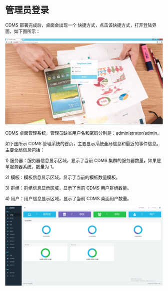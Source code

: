 # **管理员登录**

CDMS 部署完成后，桌面会出现一个 快捷方式，点击该快捷方式，打开登陆界面，如下图所示：

![](/assets/登录界面.jpg)

CDMS 桌面管理系统，管理员缺省用户名和密码分别是：administrator/admin。



如下图所示 CDMS 管理系统的首页，主要显示系统全局信息和最近的事件信息。主要全局信息包括：

1\) 服务器：服务器信息显示区域，显示了当前 CDMS 集群的服务器数量，如果是单服务器系统，数量为 1。

2\) 模板：模板信息显示区域，显示了当前的模板数量模板。

3\) 群组：群组信息显示区域，显示了当前 CDMS 用户群组数量。

4\) 用户：用户信息显示区域，显示了当前 CDMS 桌面用户数量。

![](/assets/首页.jpg)

